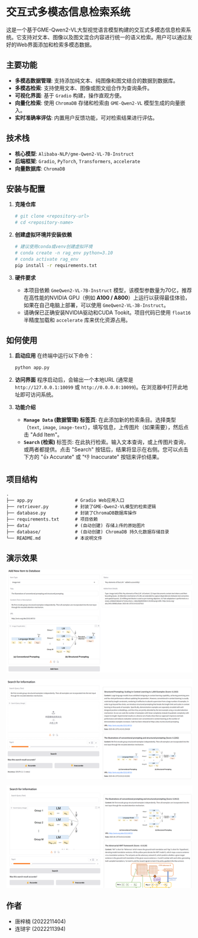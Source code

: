 # 交互式多模态信息检索系统

这是一个基于GME-Qwen2-VL大型视觉语言模型构建的交互式多模态信息检索系统。它支持对文本、图像以及图文混合内容进行统一的语义检索。用户可以通过友好的Web界面添加和检索多模态数据。

## 主要功能

- **多模态数据管理**: 支持添加纯文本、纯图像和图文结合的数据到数据库。
- **多模态检索**: 支持使用文本、图像或图文组合作为查询条件。
- **可视化界面**: 基于 `Gradio` 构建，操作直观方便。
- **向量化检索**: 使用 `ChromaDB` 存储和检索由 `GME-Qwen2-VL` 模型生成的向量嵌入。
- **实时准确率评估**: 内置用户反馈功能，可对检索结果进行评估。

## 技术栈

- **核心模型**: `Alibaba-NLP/gme-Qwen2-VL-7B-Instruct`
- **后端框架**: `Gradio`, `PyTorch`, `Transformers`, `accelerate`
- **向量数据库**: `ChromaDB`

## 安装与配置

1.  **克隆仓库**
    ```bash
    # git clone <repository-url>
    # cd <repository-name>
    ```

2.  **创建虚拟环境并安装依赖**
    ```bash
    # 建议使用conda或venv创建虚拟环境
    # conda create -n rag_env python=3.10
    # conda activate rag_env
    pip install -r requirements.txt
    ```

3.  **硬件要求**
    - 本项目依赖 `GmeQwen2-VL-7B-Instruct` 模型，该模型参数量为70亿，推荐在高性能的NVIDIA GPU（例如 **A100 / A800**）上运行以获得最佳体验，如果在自己电脑上部署，可以使用 `GmeQwen2-VL-3B-Instruct`。
    - 请确保已正确安装NVIDIA驱动和CUDA Tookit。项目代码已使用 `float16` 半精度加载和 `accelerate` 库来优化资源占用。

## 如何使用

1.  **启动应用**
    在终端中运行以下命令：
    ```bash
    python app.py
    ```

2.  **访问界面**
    程序启动后，会输出一个本地URL (通常是 `http://127.0.0.1:10099` 或 `http://0.0.0.0:10099`)。在浏览器中打开此地址即可访问系统。

3.  **功能介绍**
    - **`Manage Data` (数据管理) 标签页**: 在此添加新的检索条目。选择类型（`text`, `image`, `image-text`），填写信息，上传图片（如果需要），然后点击 "Add Item"。
    - **`Search` (检索)** 标签页: 在此执行检索。输入文本查询，或上传图片查询，或两者都提供。点击 "Search" 按钮后，结果将显示在右侧。您可以点击下方的 "👍 Accurate" 或 "👎 Inaccurate" 按钮来评价结果。

## 项目结构
```
.
├── app.py                # Gradio Web应用入口
├── retriever.py          # 封装了GME-Qwen2-VL模型的检索逻辑
├── database.py           # 封装了ChromaDB数据库操作
├── requirements.txt      # 项目依赖
├── data/                 # (自动创建) 存储上传的原始图片
├── database/             # (自动创建) ChromaDB 持久化数据存储目录
└── README.md             # 本说明文件
```

## 演示效果

![演示 2](demo/2.png)

![演示 0](demo/0.png)

![演示 1](demo/1.png)

## 作者

- 唐梓楠 (2022211404)
- 连琎宇 (2022211394) 